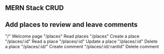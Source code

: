 ## MERN Stack CRUD

## Add places to review and leave comments

"/" Welcome page
"/places" Read places
"/places" Create a place
"/places/:id" Read a place
"/places/:id" Update a place
"/places/:id" Delete a place
"/places/:id/" Create comment
"/places/:id/:rantId" Delete comment
